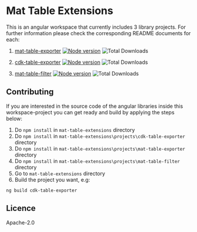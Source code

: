 # Mat Table Extensions

This is an angular workspace that currently includes 3 library projects. For further information please check the corresponding README documents for each:

1. [mat-table-exporter](https://github.com/HalitTalha/mat-table-extensions/tree/master/projects/mat-table-exporter) [![Node version](https://img.shields.io/npm/v/mat-table-exporter.svg?style=flat)](https://www.npmjs.com/package/mat-table-exporter)  ![Total Downloads](https://img.shields.io/npm/dm/mat-table-exporter.svg)

2. [cdk-table-exporter](https://github.com/HalitTalha/mat-table-extensions/tree/master/projects/cdk-table-exporter) [![Node version](https://img.shields.io/npm/v/cdk-table-exporter.svg?style=flat)](https://www.npmjs.com/package/cdk-table-exporter)  ![Total Downloads](https://img.shields.io/npm/dm/cdk-table-exporter.svg)

3. [mat-table-filter](https://github.com/HalitTalha/mat-table-extensions/tree/master/projects/mat-table-filter) [![Node version](https://img.shields.io/npm/v/mat-table-filter.svg?style=flat)](https://www.npmjs.com/package/mat-table-filter)  ![Total Downloads](https://img.shields.io/npm/dm/mat-table-filter.svg)


## Contributing
If you are interested in the source code of the angular libraries inside this workspace-project you can get ready and build by applying the steps below:

1. Do ```npm install``` in ```mat-table-extensions``` directory
2. Do ```npm install``` in ```mat-table-extensions\projects\cdk-table-exporter``` directory
3. Do ```npm install``` in ```mat-table-extensions\projects\mat-table-exporter``` directory
4. Do ```npm install``` in ```mat-table-extensions\projects\mat-table-filter``` directory
5. Go to ```mat-table-extensions``` directory
6. Build the project you want, e.g:
```
ng build cdk-table-exporter
```


## Licence

Apache-2.0
